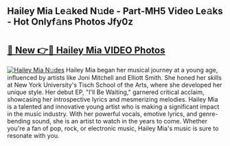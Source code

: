 ## Hailey Mia Le𝚊ked N𝚞de - Part-MH5 Video Le𝚊ks - Hot Onlyf𝚊ns Photos Jfy0z

# <h2><a href="http://ab79520.deff.icu/?id=Hailey+Mia">🔗 New 👉🔴 Hailey Mia VIDEO Photos</a></h2>

[![Hailey Mia N𝚞des](https://i.imgur.com/rIISA9y.gif)](http://ab79520.deff.icu/?id=Hailey+Mia)
Hailey Mia began her musical journey at a young age, influenced by artists like Joni Mitchell and Elliott Smith. She honed her skills at New York University's Tisch School of the Arts, where she developed her unique style. Her debut EP, "I'll Be Waiting," garnered critical acclaim, showcasing her introspective lyrics and mesmerizing melodies. Hailey Mia is a talented and innovative young artist who is making a significant impact in the music industry. With her powerful vocals, emotive lyrics, and genre-bending sound, she is an artist to watch in the years to come. Whether you're a fan of pop, rock, or electronic music, Hailey Mia's music is sure to resonate with you.
